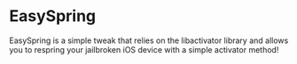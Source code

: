 # EasySpring

EasySpring is a simple tweak that relies on the libactivator library and allows you to respring your jailbroken iOS device with a simple activator method!